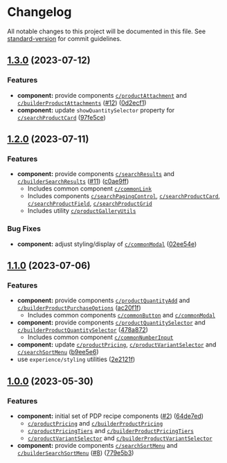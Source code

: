 # Changelog

All notable changes to this project will be documented in this file. See [standard-version](https://github.com/conventional-changelog/standard-version) for commit guidelines.

## [1.3.0](https://github.com/forcedotcom/commerce-on-lightning-components/compare/v1.2.0...v1.3.0) (2023-07-12)


### Features

* **component:** provide components [`c/productAttachment`](force-app/main/default/lwc/productAttachments) and [`c/builderProductAttachments`](force-app/main/default/lwc/builderProductAttachments) ([#12](https://github.com/forcedotcom/commerce-on-lightning-components/issues/12)) ([0d2ecf1](https://github.com/forcedotcom/commerce-on-lightning-components/commit/0d2ecf194f57c653ad7b69b331a987f58089816f))
* **component:** update `showQuantitySelector` property for [`c/searchProductCard`](force-app/main/default/lwc/searchProductCard) ([97fe5ce](https://github.com/forcedotcom/commerce-on-lightning-components/commit/97fe5cedd45dd85975d4736aeccd8fbe662b90d7))

## [1.2.0](https://github.com/forcedotcom/commerce-on-lightning-components/compare/v1.1.0...v1.2.0) (2023-07-11)


### Features

* **component:** provide components [`c/searchResults`](force-app/main/default/lwc/searchResults) and [`c/builderSearchResults`](force-app/main/default/lwc/builderSearchResults) ([#11](https://github.com/forcedotcom/commerce-on-lightning-components/issues/11)) ([c0ae9ff](https://github.com/forcedotcom/commerce-on-lightning-components/commit/c0ae9ff617ab70146ac707257e3065023c7e0e1b))
    * Includes common component [`c/commonLink`](force-app/main/default/lwc/commonLink)
    * Includes components [`c/searchPagingControl`](force-app/main/default/lwc/searchPagingControl), [`c/searchProductCard`](force-app/main/default/lwc/searchProductCard), [`c/searchProductField`](force-app/main/default/lwc/searchProductField), [`c/searchProductGrid`](force-app/main/default/lwc/searchProductGrid)
    * Includes utility [`c/productGalleryUtils`](force-app/main/default/lwc/productGalleryUtils)


### Bug Fixes

* **component:** adjust styling/display of [`c/commonModal`](force-app/main/default/lwc/commonModal) ([02ee54e](https://github.com/forcedotcom/commerce-on-lightning-components/commit/02ee54ed3b93dcf1307b94cdf0bfe92a0073631b))

## [1.1.0](https://github.com/forcedotcom/commerce-on-lightning-components/compare/v1.0.0...v1.1.0) (2023-07-06)


### Features

* **component:** provide components [`c/productQuantityAdd`](force-app/main/default/lwc/productQuantityAdd) and [`c/builderProductPurchaseOptions`](force-app/main/default/lwc/builderProductPurchaseOptions) ([ac20f1f](https://github.com/forcedotcom/commerce-on-lightning-components/commit/ac20f1f8a4baf191abb07849c8f0753104b22931))
  * Includes common components [`c/commonButton`](force-app/main/default/lwc/commonButton) and [`c/commonModal`](force-app/main/default/lwc/commonModal)
* **component:** provide components [`c/productQuantitySelector`](force-app/main/default/lwc/productQuantitySelector) and  [`c/builderProductQuantitySelector`](force-app/main/default/lwc/builderProductQuantitySelector) ([478a872](https://github.com/forcedotcom/commerce-on-lightning-components/commit/478a8722bd1b77b2dbf99935062858b900c04c9c))
  * Includes common component [`c/commonNumberInput`](force-app/main/default/lwc/commonNumberInput)
* **component:** update [`c/productPricing`](force-app/main/default/lwc/productPricing), [`c/productVariantSelector`](force-app/main/default/lwc/productVariantSelector) and [`c/searchSortMenu`](force-app/main/default/lwc/searchSortMenu) ([b9ee5e6](https://github.com/forcedotcom/commerce-on-lightning-components/commit/b9ee5e630ec4edaee9503a48daf6983d5574022f))
* use `experience/styling` utilities ([2e2121f](https://github.com/forcedotcom/commerce-on-lightning-components/commit/2e2121f5e911f601ce1230576dc60e28a5e9cb89))

## [1.0.0](https://github.com/forcedotcom/commerce-on-lightning-components/releases/tag/v1.0.0) (2023-05-30)


### Features

* **component:** initial set of PDP recipe components ([#2](https://github.com/forcedotcom/commerce-on-lightning-components/issues/2)) ([64de7ed](https://github.com/forcedotcom/commerce-on-lightning-components/commit/64de7ed491820a852dffbef015c0eb276dd9bc60))
  * [`c/productPricing`](force-app/main/default/lwc/productPricing) and [`c/builderProductPricing`](force-app/main/default/lwc/builderProductPricing)
  * [`c/productPricingTiers`](force-app/main/default/lwc/productPricingTiers) and [`c/builderProductPricingTiers`](force-app/main/default/lwc/builderProductPricingTiers)
  * [`c/productVariantSelector`](force-app/main/default/lwc/productVariantSelector) and [`c/builderProductVariantSelector`](force-app/main/default/lwc/builderProductVariantSelector)
* **component:** provide components [`c/searchSortMenu`](force-app/main/default/lwc/searchSortMenu) and [`c/builderSearchSortMenu`](force-app/main/default/lwc/builderSearchSortMenu) ([#8](https://github.com/forcedotcom/commerce-on-lightning-components/issues/8)) ([779e5b3](https://github.com/forcedotcom/commerce-on-lightning-components/commit/779e5b3e24c81bc4d7f3a7d4836231fc0c3ee258))

